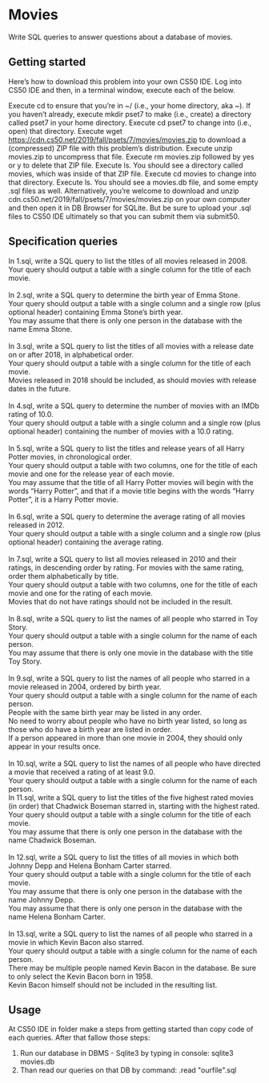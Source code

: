# Movies

Write SQL queries to answer questions about a database of movies.

## Getting started

Here’s how to download this problem into your own CS50 IDE. Log into CS50 IDE and then, in a terminal window, execute each of the below.

Execute cd to ensure that you’re in ~/ (i.e., your home directory, aka ~).
If you haven’t already, execute mkdir pset7 to make (i.e., create) a directory called pset7 in your home directory.
Execute cd pset7 to change into (i.e., open) that directory.
Execute wget https://cdn.cs50.net/2019/fall/psets/7/movies/movies.zip to download a (compressed) ZIP file with this problem’s distribution.
Execute unzip movies.zip to uncompress that file.
Execute rm movies.zip followed by yes or y to delete that ZIP file.
Execute ls. You should see a directory called movies, which was inside of that ZIP file.
Execute cd movies to change into that directory.
Execute ls. You should see a movies.db file, and some empty .sql files as well.
Alternatively, you’re welcome to download and unzip cdn.cs50.net/2019/fall/psets/7/movies/movies.zip on your own computer and then open it in DB Browser for SQLite. But be sure to upload your .sql files to CS50 IDE ultimately so that you can submit them via submit50.

## Specification queries

In 1.sql, write a SQL query to list the titles of all movies released in 2008.</br>
Your query should output a table with a single column for the title of each movie.</br>  
In 2.sql, write a SQL query to determine the birth year of Emma Stone.</br>
Your query should output a table with a single column and a single row (plus optional header) containing Emma Stone’s birth year.</br>
You may assume that there is only one person in the database with the name Emma Stone.</br>  
In 3.sql, write a SQL query to list the titles of all movies with a release date on or after 2018, in alphabetical order.</br>
Your query should output a table with a single column for the title of each movie.</br>
Movies released in 2018 should be included, as should movies with release dates in the future.</br>  
In 4.sql, write a SQL query to determine the number of movies with an IMDb rating of 10.0.</br>
Your query should output a table with a single column and a single row (plus optional header) containing the number of movies with a 10.0 rating.</br>  
In 5.sql, write a SQL query to list the titles and release years of all Harry Potter movies, in chronological order.</br>
Your query should output a table with two columns, one for the title of each movie and one for the release year of each movie.</br>
You may assume that the title of all Harry Potter movies will begin with the words “Harry Potter”, and that if a movie title begins with the words “Harry Potter”, it is a Harry Potter movie.</br>  
In 6.sql, write a SQL query to determine the average rating of all movies released in 2012.</br>
Your query should output a table with a single column and a single row (plus optional header) containing the average rating.</br>  
In 7.sql, write a SQL query to list all movies released in 2010 and their ratings, in descending order by rating. For movies with the same rating, order them alphabetically by title.</br>
Your query should output a table with two columns, one for the title of each movie and one for the rating of each movie.</br>
Movies that do not have ratings should not be included in the result.</br>  
In 8.sql, write a SQL query to list the names of all people who starred in Toy Story.</br>
Your query should output a table with a single column for the name of each person.</br>
You may assume that there is only one movie in the database with the title Toy Story.</br>  
In 9.sql, write a SQL query to list the names of all people who starred in a movie released in 2004, ordered by birth year.</br>
Your query should output a table with a single column for the name of each person.</br>
People with the same birth year may be listed in any order.</br>
No need to worry about people who have no birth year listed, so long as those who do have a birth year are listed in order.</br>
If a person appeared in more than one movie in 2004, they should only appear in your results once.</br>  
In 10.sql, write a SQL query to list the names of all people who have directed a movie that received a rating of at least 9.0.</br>
Your query should output a table with a single column for the name of each person.</br>
In 11.sql, write a SQL query to list the titles of the five highest rated movies (in order) that Chadwick Boseman starred in, starting with the highest rated.</br>
Your query should output a table with a single column for the title of each movie.</br>
You may assume that there is only one person in the database with the name Chadwick Boseman.</br>  
In 12.sql, write a SQL query to list the titles of all movies in which both Johnny Depp and Helena Bonham Carter starred.</br>
Your query should output a table with a single column for the title of each movie.</br>
You may assume that there is only one person in the database with the name Johnny Depp.</br>
You may assume that there is only one person in the database with the name Helena Bonham Carter.</br>  
In 13.sql, write a SQL query to list the names of all people who starred in a movie in which Kevin Bacon also starred.</br>
Your query should output a table with a single column for the name of each person.</br>
There may be multiple people named Kevin Bacon in the database. Be sure to only select the Kevin Bacon born in 1958.</br>
Kevin Bacon himself should not be included in the resulting list.

## Usage 

At CS50 IDE in folder make a steps from getting started than copy code of each queries. After that fallow those steps:</br>  

1. Run our database in DBMS - Sqlite3 by typing in console: sqlite3 movies.db  
2. Than read our queries on that DB by command: .read "ourfile".sql

